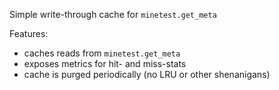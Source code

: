 
Simple write-through cache for `minetest.get_meta`

Features:
* caches reads from `minetest.get_meta`
* exposes metrics for hit- and miss-stats
* cache is purged periodically (no LRU or other shenanigans)
